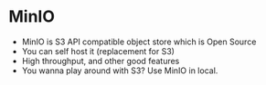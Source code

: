 # MinIO

* MinIO is S3 API compatible object store which is Open Source
* You can self host it (replacement for S3)
* High throughput, and other good features
* You wanna play around with S3? Use MinIO in local.
